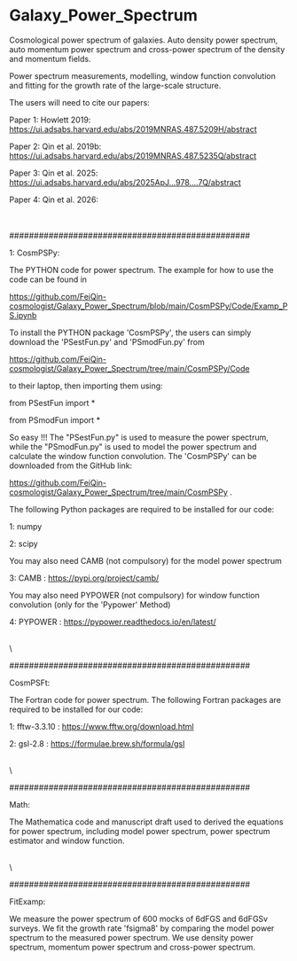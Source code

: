 # Galaxy_Power_Spectrum
Cosmological power spectrum of galaxies. Auto density power spectrum, auto momentum power spectrum and cross-power spectrum of the density and momentum fields.

Power spectrum measurements, modelling, window function convolution and fitting for the growth rate of the large-scale structure.  

The users will need to cite our papers:

Paper 1: Howlett 2019: https://ui.adsabs.harvard.edu/abs/2019MNRAS.487.5209H/abstract

Paper 2: Qin et al. 2019b: https://ui.adsabs.harvard.edu/abs/2019MNRAS.487.5235Q/abstract

Paper 3: Qin et al. 2025: https://ui.adsabs.harvard.edu/abs/2025ApJ...978....7Q/abstract

Paper 4: Qin et al. 2026: 

 

\
\
#################################################

1: CosmPSPy: 

The PYTHON code for power spectrum. The example for how to use the code can be found in 

https://github.com/FeiQin-cosmologist/Galaxy_Power_Spectrum/blob/main/CosmPSPy/Code/Examp_PS.ipynb

To install the PYTHON package 'CosmPSPy', the users can simply download the 'PSestFun.py' and 'PSmodFun.py' from 

https://github.com/FeiQin-cosmologist/Galaxy_Power_Spectrum/tree/main/CosmPSPy/Code 

to their laptop, then importing them using:

from PSestFun import *

from PSmodFun import *

So easy !!! The "PSestFun.py" is used to measure the power spectrum, while the "PSmodFun.py" is used to model the power spectrum and calculate the window function convolution. The 'CosmPSPy' can be downloaded from the GitHub link: 

https://github.com/FeiQin-cosmologist/Galaxy_Power_Spectrum/tree/main/CosmPSPy . 

The following Python packages are required to be installed for our code:

1: numpy

2: scipy 

You may also need CAMB (not compulsory) for the model power spectrum

3: CAMB : https://pypi.org/project/camb/

You may also need PYPOWER (not compulsory) for window function convolution (only for the 'Pypower' Method)

4: PYPOWER : https://pypower.readthedocs.io/en/latest/

\
\

#################################################

CosmPSFt: 

The Fortran code for power spectrum. 
The following Fortran packages are required to be installed for our code:

1: fftw-3.3.10 : https://www.fftw.org/download.html

2: gsl-2.8 : https://formulae.brew.sh/formula/gsl 

\
\

#################################################

Math: 

The Mathematica code and manuscript draft used to derived the equations for power spectrum, including model power spectrum, power spectrum estimator and window function.

\
\

#################################################

FitExamp: 

We measure the power spectrum of 600 mocks of 6dFGS and 6dFGSv surveys. We fit the growth rate 'fsigma8' by comparing the model power spectrum to the measured power spectrum. We use density power spectrum, momentum power spectrum and cross-power spectrum. 

